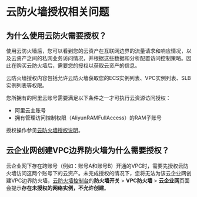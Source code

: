 # 云防火墙授权相关问题

## 为什么使用云防火需要授权？

使用云防火墙后，您可以看到您的云资产在互联网边界的流量请求和响应情况，以及云资产之间的私网业务访问情况，并根据这些数据和分析配置访问控制策略。因此在购买云防火墙后，需要您的授权以获取云资产的信息。

云防火墙授权内容包括允许云防火墙获取您的ECS实例列表、VPC实例列表、SLB实例列表等权限。

您所拥有的阿里云账号需要满足以下条件之一才可执行云资源访问授权：

-   阿里云主账号
-   拥有管理访问控制权限（AliyunRAMFullAccess）的RAM子账号

授权操作参见[云防火墙授权说明](/cn.zh-CN/云防火墙控制台概览/云防火墙授权说明.md)。

## 云企业网创建VPC边界防火墙为什么需要授权？

云企业网下存在跨账号（例如：账号A和账号B）开通的VPC时，需要先授权云防火墙访问这两个账号下的云资产。未完成授权的情况下，您将无法为该云企业网创建VPC边界防火墙，[云防火墙控制台](https://yundun.console.aliyun.com/?p=cfwnext)的**防火墙开关** \> **VPC防火墙** \> **云企业网**页面会提示**存在未授权的网络实例，不允许创建**。

